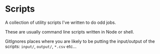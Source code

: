 Scripts
==========

A collection of utility scripts I've written to do odd jobs.

These are usually command line scripts written in Node or shell.

GitIgnores places where you are likely to be putting the input/output of the scripts: `input/`, `output/`, `*.csv` etc...
